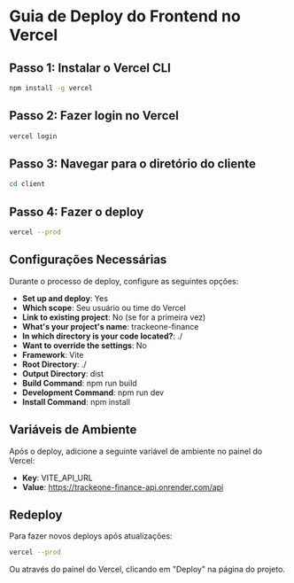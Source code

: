 # Guia de Deploy do Frontend no Vercel

## Passo 1: Instalar o Vercel CLI

```bash
npm install -g vercel
```

## Passo 2: Fazer login no Vercel

```bash
vercel login
```

## Passo 3: Navegar para o diretório do cliente

```bash
cd client
```

## Passo 4: Fazer o deploy

```bash
vercel --prod
```

## Configurações Necessárias

Durante o processo de deploy, configure as seguintes opções:

- **Set up and deploy**: Yes
- **Which scope**: Seu usuário ou time do Vercel
- **Link to existing project**: No (se for a primeira vez)
- **What's your project's name**: trackeone-finance
- **In which directory is your code located?**: ./
- **Want to override the settings**: No
- **Framework**: Vite
- **Root Directory**: ./
- **Output Directory**: dist
- **Build Command**: npm run build
- **Development Command**: npm run dev
- **Install Command**: npm install

## Variáveis de Ambiente

Após o deploy, adicione a seguinte variável de ambiente no painel do Vercel:

- **Key**: VITE_API_URL
- **Value**: https://trackeone-finance-api.onrender.com/api

## Redeploy

Para fazer novos deploys após atualizações:

```bash
vercel --prod
```

Ou através do painel do Vercel, clicando em "Deploy" na página do projeto.